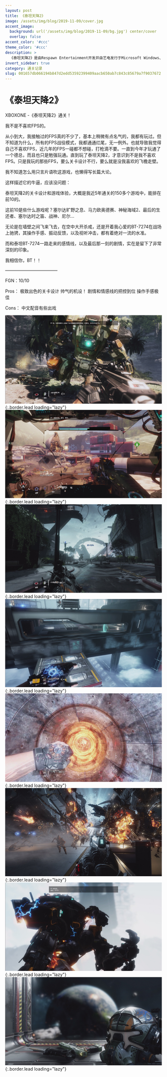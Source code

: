 ```yaml
---
layout: post
title: 《泰坦天降2》
image: /assets/img/blog/2019-11-09/cover.jpg
accent_image: 
  background: url('/assets/img/blog/2019-11-09/bg.jpg') center/cover
  overlay: false
accent_color: '#ccc'
theme_color: '#ccc'
description: >
  《泰坦天降2》是由Respawn Entertainment开发并由艺电发行于Microsoft Windows、PlayStation 4和Xbox One的第一人称射击游戏，为《泰坦天降》的续作，于2016年10月28日在全球发布。
invert_sidebar: true
category: 通关记录
slug: 001657db066194b847d2edd53592399409aacb650ab7c843c85679a7f9037672
---
```


# 《泰坦天降2》

XBOXONE -《泰坦天降2》通关！

我不是不喜欢FPS的。

从小到大，我接触过的FPS真的不少了，基本上稍微有点名气的，我都有玩过。但不知道为什么，所有的FPS战役模式，我都通通烂尾，无一例外。也就导致我觉得自己不喜欢FPS，近几年的FPS一碰都不想碰，打枪滴不要。一直到今年才玩通了一个德总，而且也只是勉强玩通。直到玩了泰坦天降2，才意识到不是我不喜欢FPS。只是我玩的那些FPS，要么关卡设计不行，要么就是没我喜欢的飞檐走壁。

我不知道怎么用只言片语吹这游戏，也懒得写长篇大论。

这样描述它的牛逼，应该没问题：

泰坦天降2的关卡设计和游戏体验，大概是我近5年通关的150多个游戏中，能排在前10的。

这前10是些什么游戏呢？塞尔达旷野之息、马力欧奥德赛、神秘海域2、最后的生还者、塞尔达时之笛、战神、尼尔…

无论是在墙壁之间飞来飞去，在空中大开杀戒，还是开着我心爱的BT-7274在战场上驰骋，其操作手感、振动反馈，以及视听冲击，都有着绝对一流的水准。

而和泰坦BT-7274一路走来的感情线，以及最后那一刻的剧情，实在是留下了非常深刻的印象。

我相信你，BT！！

————————————

FGN：10/10

Pros：
极致出色的关卡设计
帅气的机设！
剧情和情感线的把控到位
操作手感极佳

Cons：
中文配音有些出戏

![](/assets/img/blog/2019-11-09/1.jpg){:.border.lead loading="lazy"}
![](/assets/img/blog/2019-11-09/2.jpg){:.border.lead loading="lazy"}
![](/assets/img/blog/2019-11-09/3.jpg){:.border.lead loading="lazy"}
![](/assets/img/blog/2019-11-09/4.jpg){:.border.lead loading="lazy"}
![](/assets/img/blog/2019-11-09/5.jpg){:.border.lead loading="lazy"}
![](/assets/img/blog/2019-11-09/6.jpg){:.border.lead loading="lazy"}
![](/assets/img/blog/2019-11-09/7.jpg){:.border.lead loading="lazy"}
![](/assets/img/blog/2019-11-09/8.jpg){:.border.lead loading="lazy"}

